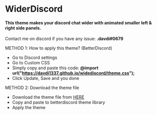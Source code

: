 # __WiderDiscord__
#### This theme makes your discord chat wider with animated smaller left & right side panels. 
Contact me on discord if you have any issue: __.davdi#0679__


METHOD 1: How to apply this theme? (BetterDiscord)
- Go to Discord settings
- Go to Custom CSS
- Simply copy and paste this code: __@import url("https://davdi1337.github.io/widediscord/theme.css");__
- Click Update, Save and you done

METHOD 2: Download the theme file
- Download the theme file from [HERE](https://drive.google.com/u/0/uc?id=1WN0unq8tiRbTWQ5m6iHx8sWGgBgu_IFa&export=download)
- Copy and paste to betterdiscord theme library
- Apply the theme
